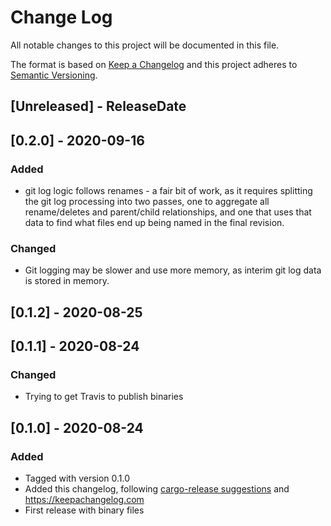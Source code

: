 # Change Log
All notable changes to this project will be documented in this file.

The format is based on [Keep a Changelog](http://keepachangelog.com/)
and this project adheres to [Semantic Versioning](http://semver.org/).

<!-- next-header -->
## [Unreleased] - ReleaseDate
## [0.2.0] - 2020-09-16

### Added

* git log logic follows renames - a fair bit of work, as it requires splitting the git log processing into two passes, one to aggregate all rename/deletes and parent/child relationships, and one that uses that data to find what files end up being named in the final revision.

### Changed

* Git logging may be slower and use more memory, as interim git log data is stored in memory.

## [0.1.2] - 2020-08-25
## [0.1.1] - 2020-08-24

### Changed

* Trying to get Travis to publish binaries

## [0.1.0] - 2020-08-24

### Added

* Tagged with version 0.1.0
* Added this changelog, following [cargo-release suggestions](https://github.com/sunng87/cargo-release/blob/master/docs/faq.md#maintaining-changelog) and <https://keepachangelog.com>
* First release with binary files
